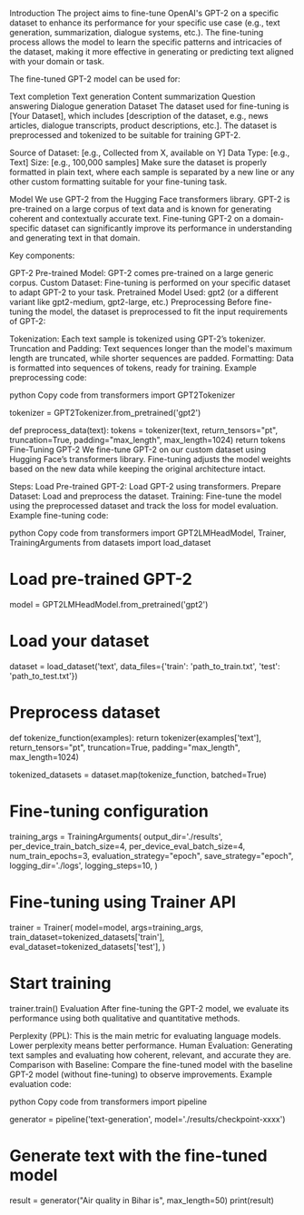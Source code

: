 Introduction
The project aims to fine-tune OpenAI's GPT-2 on a specific dataset to enhance its performance for your specific use case (e.g., text generation, summarization, dialogue systems, etc.). The fine-tuning process allows the model to learn the specific patterns and intricacies of the dataset, making it more effective in generating or predicting text aligned with your domain or task.

The fine-tuned GPT-2 model can be used for:

Text completion
Text generation
Content summarization
Question answering
Dialogue generation
Dataset
The dataset used for fine-tuning is [Your Dataset], which includes [description of the dataset, e.g., news articles, dialogue transcripts, product descriptions, etc.]. The dataset is preprocessed and tokenized to be suitable for training GPT-2.

Source of Dataset: [e.g., Collected from X, available on Y]
Data Type: [e.g., Text]
Size: [e.g., 100,000 samples]
Make sure the dataset is properly formatted in plain text, where each sample is separated by a new line or any other custom formatting suitable for your fine-tuning task.

Model
We use GPT-2 from the Hugging Face transformers library. GPT-2 is pre-trained on a large corpus of text data and is known for generating coherent and contextually accurate text. Fine-tuning GPT-2 on a domain-specific dataset can significantly improve its performance in understanding and generating text in that domain.

Key components:

GPT-2 Pre-trained Model: GPT-2 comes pre-trained on a large generic corpus.
Custom Dataset: Fine-tuning is performed on your specific dataset to adapt GPT-2 to your task.
Pretrained Model Used:
gpt2 (or a different variant like gpt2-medium, gpt2-large, etc.)
Preprocessing
Before fine-tuning the model, the dataset is preprocessed to fit the input requirements of GPT-2:

Tokenization: Each text sample is tokenized using GPT-2’s tokenizer.
Truncation and Padding: Text sequences longer than the model's maximum length are truncated, while shorter sequences are padded.
Formatting: Data is formatted into sequences of tokens, ready for training.
Example preprocessing code:

python
Copy code
from transformers import GPT2Tokenizer

tokenizer = GPT2Tokenizer.from_pretrained('gpt2')

def preprocess_data(text):
    tokens = tokenizer(text, return_tensors="pt", truncation=True, padding="max_length", max_length=1024)
    return tokens
Fine-Tuning GPT-2
We fine-tune GPT-2 on our custom dataset using Hugging Face’s transformers library. Fine-tuning adjusts the model weights based on the new data while keeping the original architecture intact.

Steps:
Load Pre-trained GPT-2: Load GPT-2 using transformers.
Prepare Dataset: Load and preprocess the dataset.
Training: Fine-tune the model using the preprocessed dataset and track the loss for model evaluation.
Example fine-tuning code:

python
Copy code
from transformers import GPT2LMHeadModel, Trainer, TrainingArguments
from datasets import load_dataset

# Load pre-trained GPT-2
model = GPT2LMHeadModel.from_pretrained('gpt2')

# Load your dataset
dataset = load_dataset('text', data_files={'train': 'path_to_train.txt', 'test': 'path_to_test.txt'})

# Preprocess dataset
def tokenize_function(examples):
    return tokenizer(examples['text'], return_tensors="pt", truncation=True, padding="max_length", max_length=1024)

tokenized_datasets = dataset.map(tokenize_function, batched=True)

# Fine-tuning configuration
training_args = TrainingArguments(
    output_dir='./results',
    per_device_train_batch_size=4,
    per_device_eval_batch_size=4,
    num_train_epochs=3,
    evaluation_strategy="epoch",
    save_strategy="epoch",
    logging_dir='./logs',
    logging_steps=10,
)

# Fine-tuning using Trainer API
trainer = Trainer(
    model=model,
    args=training_args,
    train_dataset=tokenized_datasets['train'],
    eval_dataset=tokenized_datasets['test'],
)

# Start training
trainer.train()
Evaluation
After fine-tuning the GPT-2 model, we evaluate its performance using both qualitative and quantitative methods.

Perplexity (PPL): This is the main metric for evaluating language models. Lower perplexity means better performance.
Human Evaluation: Generating text samples and evaluating how coherent, relevant, and accurate they are.
Comparison with Baseline: Compare the fine-tuned model with the baseline GPT-2 model (without fine-tuning) to observe improvements.
Example evaluation code:

python
Copy code
from transformers import pipeline

generator = pipeline('text-generation', model='./results/checkpoint-xxxx')

# Generate text with the fine-tuned model
result = generator("Air quality in Bihar is", max_length=50)
print(result)
